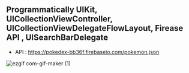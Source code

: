 ## Programmatically UIKit, UICollectionViewController, UICollectionViewDelegateFlowLayout, Firease API , UISearchBarDelegate

- API : https://pokedex-bb36f.firebaseio.com/pokemon.json

![ezgif com-gif-maker (1)](https://user-images.githubusercontent.com/13710309/155245635-3b18162b-186b-4d41-b357-0bebd0723f50.gif)


